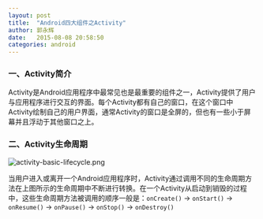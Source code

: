 ```yaml
---
layout: post
title:  "Android四大组件之Activity"
author: 郭永辉
date:   2015-08-08 20:58:50
categories: android
---
```



### 一、Activity简介
Activity是Android应用程序中最常见也是最重要的组件之一，Activity提供了用户与应用程序进行交互的界面。每个Activity都有自己的窗口，在这个窗口中Activity绘制自己的用户界面，通常Activity的窗口是全屏的，但也有一些小于屏幕并且浮动于其他窗口之上。


### 二、Activity生命周期

![activity-basic-lifecycle.png](https://ooo.0o0.ooo/2015/08/08/55c5fd9f11748.png "activity-basic-lifecycle.png")

当用户进入或离开一个Android应用程序时，Activity通过调用不同的生命周期方法在上图所示的生命周期中不断进行转换。在一个Activity从启动到销毁的过程中，这些生命周期方法被调用的顺序一般是：<code>onCreate()</code> -> <code>onStart()</code> -> <code>onResume()</code> -> <code>onPause()</code> -> <code>onStop()</code> -> <code>onDestroy()</code>